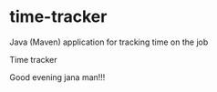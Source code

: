 # time-tracker
Java (Maven) application for tracking time on the job

Time tracker

Good evening jana man!!!
